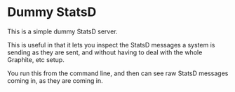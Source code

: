# Dummy StatsD

This is a simple dummy StatsD server.

This is useful in that it lets you inspect the StatsD messages a system is sending as they are sent,
and without having to deal with the whole Graphite, etc setup.

You run this from the command line, and then can see raw StatsD messages coming in, as they are coming in.
